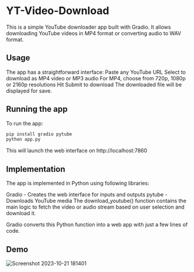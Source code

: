 # YT-Video-Download

This is a simple YouTube downloader app built with Gradio. It allows downloading YouTube videos in MP4 format or converting audio to WAV format.

## Usage
The app has a straightforward interface:
Paste any YouTube URL
Select to download as MP4 video or MP3 audio
For MP4, choose from 720p, 1080p or 2160p resolutions
Hit Submit to download
The downloaded file will be displayed for save.

## Running the app
To run the app:

```python
pip install gradio pytube
python app.py
```
This will launch the web interface on http://localhost:7860

## Implementation
The app is implemented in Python using following libraries:

Gradio - Creates the web interface for inputs and outputs
pytube - Downloads YouTube media
The download_youtube() function contains the main logic to fetch the video or audio stream based on user selection and download it.

Gradio converts this Python function into a web app with just a few lines of code.


## Demo
![Screenshot 2023-10-21 181401](https://github.com/BilalSardar009/YT-Video-Download/assets/94189448/e9d31443-885a-4cd0-969b-25aeb72dbd7a)
